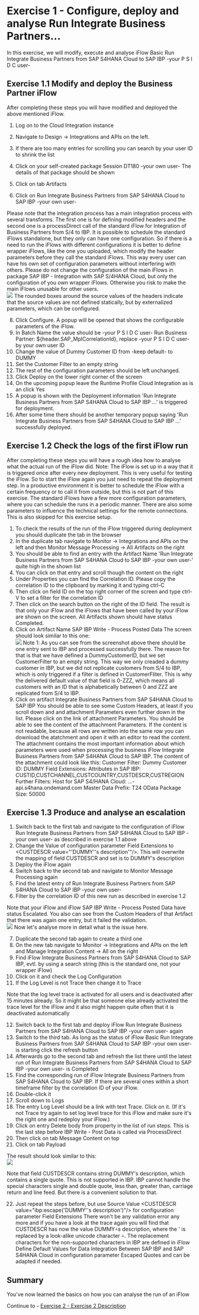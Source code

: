# Exercise 1 - Configure, deploy and analyse Run Integrate Business Partners...

In this exercise, we will modify, execute and analyse iFlow Basic Run Integrate Business Partners from SAP S4HANA Cloud to SAP IBP -your P S I D C user-

## Exercise 1.1 Modify and deploy the Business Partner iFlow

After completing these steps you will have modified and deployed the above mentioned iFlow.

1. Log on to the Cloud Integration instance

2. Navigate to Design -> Integrations and APIs on the left. 
3. If there are too many entries for scrolling you can search by your user ID to shrink the list
4. Click on your self-created package Session DT180 -your own user-
     The details of that package should be shown
5. Click on tab Artifacts
6. Click on Run Integrate Business Partners from SAP S4HANA Cloud to SAP IBP -your own user-

Please note that the integration process has a main integration process with several transforms. The first one is for defining modified headers and the second one is a processDirect call of the standard iFlow for Integration of Business Partners from S/4 to IBP. It is possible to schedule the standard iFlows standalone, but they only can have one configuration. So if there is a need to run the iFlows with different configurations it is better to define wrapper iFlows, like the one you uploaded, which modify the header parameters before they call the standard iFlows. This way every user can have his own set of configuration parameters without interfering with others. Please do not change the configuration of the main iFlows in package SAP IBP - Integration with SAP S/4HANA Cloud, but only the configuration of you own wrapper iFlows. Otherwise you risk to make the main iFlows unusable for other users.
<br>![](/exercises/ex1/images/SessionDT180BuPaDefineHeaders.gif)
The rounded boxes around the source values of the headers indicate that the source values are not defined statically, but by externalized parameters, which can be configured. 

8. Click Configure. A popup will be opened that shows the configurable parameters of the iFlow.
9. In Batch Name the value should be -your P S I D C user- Run Business Partner: ${header.SAP_MplCorrelationId}, replace -your P S I D C user- by your own user ID
10. Change the value of Dummy Customer ID from -keep default- to DUMMY
11. Set the Customer Filter to an empty string
12. The rest of the configuration parameters should be left unchanged.
13. Click Deploy on the lower right corner of the screen
16. On the upcoming popup leave the Runtime Profile Cloud Integration as is an click Yes
17. A popup is shown with the Deployment information 'Run Integrate Business Partners from SAP S4HANA Cloud to SAP IBP ...' is triggered for deployment.
18. After some time there should be another temporary popup saying 'Run Integrate Business Partners from SAP S4HANA Cloud to SAP IBP ...' successfully deployed.

## Exercise 1.2 Check the logs of the first iFlow run

After completing these steps you will have a rough idea how to analyse what the actual run of the iFlow did. 
Note: The iFlow is set up in a way that it is triggered once after every new deployment. This is very useful for testing the iFlow. So to start the iFlow again you just need to repeat the deployment step. In a productive environment it is better to schedule the iFlow with a certain frequency or to call it from outside, but this is not part of this exercise. The standard iFlows have a few more configuration parameters, where you can schedule the runs in a periodic manner. There are also some parameters to influence the technical settings for the remote connections. This is also skipped for this exercise setup.

1. To check the results of the run of the iFlow triggered during deployment you should duplicate the tab in the browser
2. In the duplicate tab navigate to Monitor -> Integrations and APIs on the left and then Monitor Message Processing -> All Artifacts on the right
3. You should be able to find an entry with the Artifact Name 'Run Integrate Business Partners from SAP S4HANA Cloud to SAP IBP -your own user-' quite high in the shown list
4. You can click on that entry and scroll though the content on the right
5. Under Properties you can find the Correlation ID. Please copy the correlation ID to the clipboard by marking it and typing ctrl-C
6. Then click on field ID on the top right corner of the screen and type ctrl-V to set a filter for the correlation ID
7. Then click on the search button on the right of the ID field. The result is that only your iFlow and the iFlows that have been called by your iFlow are shown on the screen. All Artifacts shown should have status Completed.
8. Click on Artifact Name SAP IBP Write - Process Posted Data
The screen should look similar to this one:
<br>![](/exercises/ex1/images/SessionDT180IBPWriteProcessPostedData.gif)
Note 1: As you can see from the screenshot above there should be one entry sent to IBP and processed successfully there. The reason for that is that we have defined a DummyCustomerID, but we set CustomerFilter to an empty string. This way we only creaded a dummy customer in IBP, but we did not replicate customers from S/4 to IBP, which is only triggered if a filter is defined in CustomerFliter. This is why the delivered default value of that field is 0-ZZZ, which means all customers with an ID that is alphabetically between 0 and ZZZ are replicated from S/4 to IBP.
9. Click on artifact Integrate Business Partners from SAP S4HANA Cloud to SAP IBP
You should be able to see some Custom Headers, at least if you scroll down and and attachment Parameters even further down in the list. Please click on the link of attachment Parameters. You should be able to see the content of the attachment Parameters. If the content is not readable, because all rows are written into the same row you can download the atatchment and open it with an editor to read the content. The attachment contains the most important information about which parameters were used when processing the business iFlow Integrate Business Partners from SAP S4HANA Cloud to SAP IBP.
The content of the attachment could look like this:
Customer Filter: 
Dummy Customer ID: DUMMY
Field Extensions: 
Attributes in SAP IBP: CUSTID,CUSTCHANNEL,CUSTCOUNTRY,CUSTDESCR,CUSTREGION
Further Filters: 
Host for SAP S4/HANA Cloud: ...-api.s4hana.ondemand.com
Master Data Prefix: T24
OData Package Size: 50000

## Exercise 1.3 Produce and analyse an escalation

1. Switch back to the first tab and navigate to the configuration of iFlow Run Integrate Business Partners from SAP S4HANA Cloud to SAP IBP -your own user- as described in exercise 1.1 above
2. Change the Value of configuration parameter Field Extensions to &lt;CUSTDESCR value="'DUMMY''s description'"/>. This will overwrite the mapping of field CUSTDESCR and set is to DUMMY's description
3. Deploy the iFlow again
4. Switch back to the second tab and navigate to Monitor Message Processing again
5. Find the latest entry of Run Integrate Business Partners from SAP S4HANA Cloud to SAP IBP -your own user-
6. Filter by the correlation ID of this new run as described in exercise 1.2

Note that your iFlow and iFlow SAP IBP Write - Process Posted Data have status Escalated. You also can see from the Custom Headers of that Artifact that there was again one entry, but it failed the validation. 
<br>![](/exercises/ex1/images/SessionDT180IBPWriteProcessPostedDataValidationError.gif)
Now let's analyse more in detail what is the issue here.

7. Duplicate the second tab again to create a third one
8. On the new tab navigate to Monitor -> Integrations and APIs on the left and Manage Integration Content -> All on the right
9. Find iFlow Integrate Business Partners from SAP S4HANA Cloud to SAP IBP, evtl. by using a search string (this is the standard one, not your wrapper iFlow)
10. Click on it and check the Log Configuration
11. If the Log Level is not Trace then change it to Trace

Note that the log level trace is activated for all users and is deactivated after 15 minutes already. So it might be that someone else already activated the trace level for the iFlow and it also might happen quite often that it is deactivated automatically

12. Switch back to the first tab and deploy iFlow Run Integrate Business Partners from SAP S4HANA Cloud to SAP IBP -your own user- again
13. Switch to the third tab. As long as the status of iFlow Basic Run Integrate Business Partners from SAP S4HANA Cloud to SAP IBP -your own user- is starting click the refresh button
14. Afterwards go to the second tab and refresh the list there until the latest run of Run Integrate Business Partners from SAP S4HANA Cloud to SAP IBP -your own user- is Completed
15. Find the corresponding run of iFlow Integrate Business Partners from SAP S4HANA Cloud to SAP IBP. If there are several ones within a short timeframe filter by the correlation ID of your iFlow.
16. Double-click it
17. Scroll down to Logs
18. The entry Log Level should be a link with text Trace. Click on it. (If it's not Trace try again to set log level trace for this iFlow and make sure it's the right one and redeploy your iFlow.)
19. Click on entry Delete body from property in the list of run steps. This is the last step before IBP Write - Post Data is called via ProcessDirect
20. Then click on tab Message Content on top
21. Click on tab Payload

The result should look similar to this:
<br>![](/exercises/ex1/images/SessionDT180IBPWritePostDataPayload.gif)

Note that field CUSTDESCR contains string DUMMY's description, which contains a single quote. This is not supported in IBP. IBP cannot handle the special characters single and double quote, less than, greater than, carriage return and line feed. But there is a convenient solution to that.

22. Just repeat the steps before, but use Source Value &lt;CUSTDESCR value="ibp:escape('DUMMY''s description')"/> for configuration parameter Field Extensions
There won't be any validation error any more and if you have a look at the trace again you will find that CUSTDESCR has now the value DUMMY⨩s description, where the ' is replaced by a look-alike unicode character ⨩. The replacement characters for the non-supported characters in IBP are defined in iFlow Define Default Values for Data Integration Between SAP IBP and SAP S4HANA Cloud in configuration parameter Escaped Quotes and can be adapted if needed.

## Summary

You've now learned the basics on how you can analyse the run of an iFlow

Continue to - [Exercise 2 - Exercise 2 Description](../ex2/README.md)

